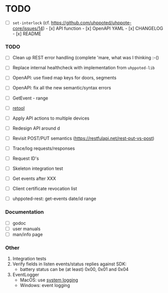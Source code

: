 # TODO

- [ ] `set-interlock` (cf. https://github.com/uhppoted/uhppote-core/issues/14)
      - [x] API function
      - [x] OpenAPI YAML
      - [x] CHANGELOG
      - [x] README

### TODO

- [ ] Clean up REST error handling (complete 'mare, what was I thinking :-()
- [ ] Replace internal healthcheck with implementation from `uhppoted-lib`
- [ ] OpenAPI: use fixed map keys for doors, segments
- [ ] OpenAPI: fix all the new semantic/syntax errors
- [ ] GetEvent - range

- [ ] [retool](https://retool.com)
- [ ] Apply API actions to multiple devices
- [ ] Redesign API around d
- [ ] Revisit POST/PUT semantics (https://restfulapi.net/rest-put-vs-post)
- [ ] Trace/log requests/responses
- [ ] Request ID's
- [ ] Skeleton integration test
- [ ] Get events after XXX
- [ ] Client certificate revocation list
- [ ] uhppoted-rest: get-events date/id range

### Documentation

- [ ] godoc
- [ ] user manuals
- [ ] man/info page

### Other

1.  Integration tests
2.  Verify fields in listen events/status replies against SDK:
    - battery status can be (at least) 0x00, 0x01 and 0x04
3.  EventLogger 
    - MacOS: use [system logging](https://developer.apple.com/documentation/os/logging)
    - Windows: event logging
